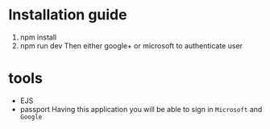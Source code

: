 # Installation guide
1. npm install
2. npm run dev
 Then either google+ or microsoft to authenticate user 
# tools
 - EJS
- passport 
Having this application you will be able to sign in `Microsoft` and `   Google`
